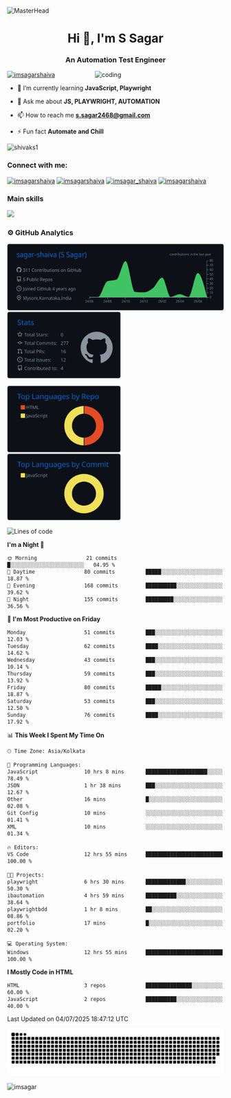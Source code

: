 ![MasterHead](https://user-images.githubusercontent.com/74038190/213910845-af37a709-8995-40d6-be59-724526e3c3d7.gif)
<h1 align="center">Hi 👋, I'm S Sagar</h1>
<h3 align="center">An Automation Test Engineer</h3>
 <img
      src="https://user-images.githubusercontent.com/74038190/238353480-219bcc70-f5dc-466b-9a60-29653d8e8433.gif"
      alt="coding"
      width="300"
      align="right"
    />



<p align="left"> <a href="https://twitter.com/imsagarshaiva" target="blank"><img src="https://img.shields.io/twitter/follow/imsagarshaiva?logo=twitter&style=for-the-badge" alt="imsagarshaiva" /></a><style="margin-top: 10px" /p>

- 🌱 I’m currently learning **JavaScript, Playwright**

- 💬 Ask me about **JS, PLAYWRIGHT, AUTOMATION**

- 📫 How to reach me **s.sagar2468@gmail.com**

- ⚡ Fun fact **Automate and Chill**

<p align="left"> <img src="https://komarev.com/ghpvc/?username=shivaks1&label=Profile%20views&color=0e75b6&style=flat" alt="shivaks1" /> </p>
<h3 align="left">Connect with me:</h3>
<p align="left">
<a href="https://twitter.com/imsagarshaiva" target="blank"><img align="center" src="https://raw.githubusercontent.com/rahuldkjain/github-profile-readme-generator/master/src/images/icons/Social/twitter.svg" alt="imsagarshaiva" height="30" width="40" /></a>
<a href="https://linkedin.com/in/imsagarshaiva" target="blank"><img align="center" src="https://raw.githubusercontent.com/rahuldkjain/github-profile-readme-generator/master/src/images/icons/Social/linked-in-alt.svg" alt="imsagarshaiva" height="30" width="40" /></a>
<a href="https://instagram.com/imsagar_shaiva" target="blank"><img align="center" src="https://raw.githubusercontent.com/rahuldkjain/github-profile-readme-generator/master/src/images/icons/Social/instagram.svg" alt="imsagar_shaiva" height="30" width="40" /></a>
<a href="https://www.leetcode.com/imsagarshaiva" target="blank"><img align="center" src="https://raw.githubusercontent.com/rahuldkjain/github-profile-readme-generator/master/src/images/icons/Social/leet-code.svg" alt="imsagarshaiva" height="30" width="40" /></a>
</p>

### Main skills
<p align="left">
  <a href="https://go-skill-icons.vercel.app/">
    <img
      src="https://go-skill-icons.vercel.app/api/icons?i=javascript,playwright,html,css,nodejs,git,github"
    />
  </a>
</p>

### ⚙️ GitHub Analytics

<p float="left">
  <img height="155em" src="https://raw.githubusercontent.com/sagar-shaiva/sagar-shaiva/master/profile-summary-card-output/github_dark/0-profile-details.svg"/>
  <img height="155em" src="https://raw.githubusercontent.com/sagar-shaiva/sagar-shaiva/master/profile-summary-card-output/github_dark/3-stats.svg"/>
</p>
<p float="left">
 <img height="155em" src="https://raw.githubusercontent.com/sagar-shaiva/sagar-shaiva/master/profile-summary-card-output/github_dark/1-repos-per-language.svg" />
 <img height="155em" src="https://raw.githubusercontent.com/sagar-shaiva/sagar-shaiva/master/profile-summary-card-output/github_dark/2-most-commit-language.svg" alt="sagar-shaiva"/>
</p>

<!--START_SECTION:waka-->
![Lines of code](https://img.shields.io/badge/From%20Hello%20World%20I%27ve%20Written-27.4%20thousand%20lines%20of%20code-blue)

**I'm a Night 🦉** 

```text
🌞 Morning                21 commits          █░░░░░░░░░░░░░░░░░░░░░░░░   04.95 % 
🌆 Daytime                80 commits          █████░░░░░░░░░░░░░░░░░░░░   18.87 % 
🌃 Evening                168 commits         ██████████░░░░░░░░░░░░░░░   39.62 % 
🌙 Night                  155 commits         █████████░░░░░░░░░░░░░░░░   36.56 % 
```
📅 **I'm Most Productive on Friday** 

```text
Monday                   51 commits          ███░░░░░░░░░░░░░░░░░░░░░░   12.03 % 
Tuesday                  62 commits          ████░░░░░░░░░░░░░░░░░░░░░   14.62 % 
Wednesday                43 commits          ███░░░░░░░░░░░░░░░░░░░░░░   10.14 % 
Thursday                 59 commits          ███░░░░░░░░░░░░░░░░░░░░░░   13.92 % 
Friday                   80 commits          █████░░░░░░░░░░░░░░░░░░░░   18.87 % 
Saturday                 53 commits          ███░░░░░░░░░░░░░░░░░░░░░░   12.50 % 
Sunday                   76 commits          ████░░░░░░░░░░░░░░░░░░░░░   17.92 % 
```


📊 **This Week I Spent My Time On** 

```text
🕑︎ Time Zone: Asia/Kolkata

💬 Programming Languages: 
JavaScript               10 hrs 8 mins       ████████████████████░░░░░   78.49 % 
JSON                     1 hr 38 mins        ███░░░░░░░░░░░░░░░░░░░░░░   12.67 % 
Other                    16 mins             █░░░░░░░░░░░░░░░░░░░░░░░░   02.08 % 
Git Config               10 mins             ░░░░░░░░░░░░░░░░░░░░░░░░░   01.41 % 
XML                      10 mins             ░░░░░░░░░░░░░░░░░░░░░░░░░   01.34 % 

🔥 Editors: 
VS Code                  12 hrs 55 mins      █████████████████████████   100.00 % 

🐱‍💻 Projects: 
playwright               6 hrs 30 mins       █████████████░░░░░░░░░░░░   50.30 % 
ibautomation             4 hrs 59 mins       ██████████░░░░░░░░░░░░░░░   38.64 % 
playwrightbdd            1 hr 8 mins         ██░░░░░░░░░░░░░░░░░░░░░░░   08.86 % 
portfolio                17 mins             █░░░░░░░░░░░░░░░░░░░░░░░░   02.20 % 

💻 Operating System: 
Windows                  12 hrs 55 mins      █████████████████████████   100.00 % 
```

**I Mostly Code in HTML** 

```text
HTML                     3 repos             ███████████████░░░░░░░░░░   60.00 % 
JavaScript               2 repos             ██████████░░░░░░░░░░░░░░░   40.00 % 
```




 Last Updated on 04/07/2025 18:47:12 UTC
<!--END_SECTION:waka-->

<picture>
  <source media="(prefers-color-scheme: dark)" srcset="https://raw.githubusercontent.com/sagar-shaiva/sagar-shaiva/output/github-snake-dark.svg" />
  <source media="(prefers-color-scheme: light)" srcset="https://raw.githubusercontent.com/sagar-shaiva/sagar-shaiva/output/github-snake.svg" />
  <img alt="github-snake" src="https://raw.githubusercontent.com/sagar-shaiva/sagar-shaiva/output/github-snake.svg" />
</picture>

<p><a href="https://www.buymeacoffee.com/imsagar"> <img align="left"  src="https://cdn.buymeacoffee.com/buttons/v2/default-yellow.png" height="45" width="180" alt="imsagar" /></a></p>

